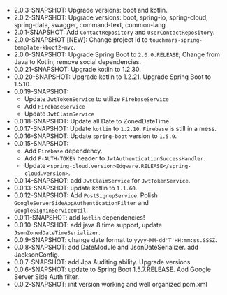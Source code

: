 - 2.0.3-SNAPSHOT: Upgrade versions: boot and kotlin.
- 2.0.2-SNAPSHOT: Upgrade versions: boot, spring-io, spring-cloud, spring-data, swagger, command-text, common-lang
- 2.0.1-SNAPSHOT: Add `ContactRepository` and `UserContactRepository`.
- 2.0.0-SNAPSHOT [NEW]: Change project id to `touchmars-spring-template-kboot2-mvc`.
- 2.0.0-SNAPSHOT: Upgrade Spring Boot to `2.0.0.RELEASE`; Change from Java to Kotlin; remove social dependencies.
- 0.0.21-SNAPSHOT: Upgrade kotlin to 1.2.30.
- 0.0.20-SNAPSHOT: Upgrade kotlin to 1.2.21. Upgrade Spring Boot to 1.5.10.
- 0.0.19-SNAPSHOT: 
    -   Update `JwtTokenService` to utilize `FirebaseService`
    -   Add `FirebaseService`
    -   Update `JwtClaimService`
- 0.0.18-SNAPSHOT: Update all Date to ZonedDateTime.
- 0.0.17-SNAPSHOT: Update `kotlin` to `1.2.10`. 
    `Firebase` is still in a mess.
- 0.0.16-SNAPSHOT: Update `spring-boot` version to `1.5.9`.
- 0.0.15-SNAPSHOT: 
    - Add `Firebase` dependency. 
    - Add `F-AUTH-TOKEN` header to `JwtAuthenticationSuccessHandler`.
    - Update `<spring-cloud.version>Edgware.RELEASE</spring-cloud.version>`.    
- 0.0.14-SNAPSHOT: add `JwtClaimService` for `JwtTokenService`.
- 0.0.13-SNAPSHOT: update kotlin to `1.1.60`.
- 0.0.12-SNAPSHOT: Add `PostSignupService`. Polish `GoogleServerSideAppAuthenticationFilter` and `GoogleSigninServiceUtil`.
- 0.0.11-SNAPSHOT: add `kotlin` dependencies!
- 0.0.10-SNAPSHOT: add java 8 time support, update `JsonZonedDateTimeSerializer`.
- 0.0.9-SNAPSHOT: change date format to `yyyy-MM-dd'T'HH:mm:ss.SSSZ`.
- 0.0.8-SNAPSHOT: add DateModule and JsonDateSerializer. add JacksonConfig.
- 0.0.7-SNAPSHOT: add Jpa Auditing ability. Upgrade versions.
- 0.0.6-SNAPSHOT: update to Spring Boot 1.5.7.RELEASE. Add Google Server Side Auth filter.
- 0.0.2-SNAPSHOT: init version working and well organized pom.xml